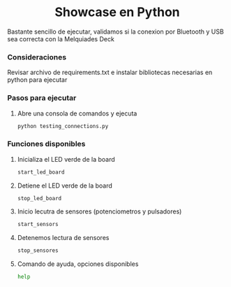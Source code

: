 <h1 align = "center">Showcase en Python</h1>

Bastante sencillo de ejecutar, validamos si la conexion por Bluetooth y USB sea correcta con la Melquiades Deck



### Consideraciones

Revisar archivo de requirements.txt e instalar bibliotecas necesarias en python para ejecutar


### Pasos para ejecutar

1. Abre una consola de comandos y ejecuta

   ```bash
   python testing_connections.py
### Funciones disponibles
1. Inicializa el LED verde de la board

   ```bash
   start_led_board
2. Detiene el LED verde de la board

   ```bash
   stop_led_board
3. Inicio lecutra de sensores (potenciometros y pulsadores)

   ```bash
   start_sensors
4. Detenemos lectura de sensores

   ```bash
   stop_sensores
5. Comando de ayuda, opciones disponibles

   ```bash
   help
